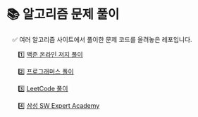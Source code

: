 # 📚 알고리즘 문제 풀이


ㅤ✅ 여러 알고리즘 사이트에서 풀이한 문제 코드를 올려놓은 레포입니다.

ㅤㅤ1️⃣ [백준 온라인 저지 풀이](https://github.com/JwahoonKim/PS/tree/main/%EB%B0%B1%EC%A4%80)

ㅤㅤ2️⃣ [프로그래머스 풀이](https://github.com/JwahoonKim/PS/tree/main/%ED%94%84%EB%A1%9C%EA%B7%B8%EB%9E%98%EB%A8%B8%EC%8A%A4)

ㅤㅤ3️⃣ [LeetCode 풀이](https://github.com/JwahoonKim/PS/tree/main/LeetCode)

ㅤㅤ4️⃣ [삼성 SW Expert Academy](https://github.com/JwahoonKim/PS/tree/main/SW_Expert)
